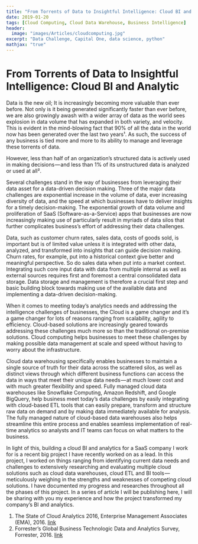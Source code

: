 ```yaml
---
title: "From Torrents of Data to Insightful Intelligence: Cloud BI and Analytic"
date: 2019-01-20
tags: [Cloud Computing, Cloud Data Warehouse, Business Intelligence]
header: 
  image: "images/Articles/cloudcomputing.jpg"
excerpt: "Data Challenge, Capital One, data science, python"
mathjax: "true"
---
```


# From Torrents of Data to Insightful Intelligence: Cloud BI and Analytic

Data is the new oil; It is increasingly becoming more valuable than ever before. Not only is it being generated significantly faster than ever before, we are also growingly awash with a wider array of data as the world sees explosion in data volume that has expanded in both variety, and velocity. This is evident in the mind-blowing fact that 90% of all the data in the world now has been generated over the last two years¹. As such, the success of any business is tied more and more to its ability to manage and leverage these torrents of data.

However, less than half of an organization’s structured data is actively used in making decisions — and less than 1% of its unstructured data is analyzed or used at all².

Several challenges stand in the way of businesses from leveraging their data asset for a data-driven decision making. Three of the major data challenges are exponential increase in the volume of data, ever increasing diversity of data, and the speed at which businesses have to deliver insights for a timely decision-making. The exponential growth of data volume and proliferation of SaaS (Software-as-a-Service) apps that businesses are now increasingly making use of particularly result in myriads of data silos that further complicates business’s effort of addressing their data challenges.

Data, such as customer churn rates, sales data, costs of goods sold, is important but is of limited value unless it is integrated with other data, analyzed, and transformed into insights that can guide decision making. Churn rates, for example, put into a historical context give better and meaningful perspective. So do sales data when put into a market context. Integrating such core input data with data from multiple internal as well as external sources requires first and foremost a central consolidated data storage. Data storage and management is therefore a crucial first step and basic building block towards making use of the available data and implementing a data-driven decision-making.

When it comes to meeting today’s analytics needs and addressing the intelligence challenges of businesses, the Cloud is a game changer and it’s a game changer for lots of reasons ranging from scalability, agility to efficiency. Cloud-based solutions are increasingly geared towards addressing these challenges much more so than the traditional on-premise solutions. Cloud computing helps businesses to meet these challenges by making possible data management at scale and speed without having to worry about the infrastructure.

Cloud data warehousing specifically enables businesses to maintain a single source of truth for their data across the scattered silos, as well as distinct views through which different business functions can access the data in ways that meet their unique data needs — at much lower cost and with much greater flexibility and speed. Fully managed cloud data warehouses like Snowflake Computing, Amazon Redshift, and Google BigQuery, help business meet today’s data challenges by easily integrating with cloud-based ETL tools that can easily prepare, transform and structure raw data on demand and by making data immediately available for analysis. The fully managed nature of cloud-based data warehouses also helps streamline this entire process and enables seamless implementation of real-time analytics so analysts and IT teams can focus on what matters to the business.

In light of this, building a cloud BI and analytics for a SaaS company I work for is a recent big project I have recently worked on as a lead. In this project, I worked on things ranging from identifying current data needs and challenges to extensively researching and evaluating multiple cloud solutions such as cloud data warehouses, cloud ETL and BI tools — meticulously weighing in the strengths and weaknesses of competing cloud solutions. I have documented my progress and researches throughout all the phases of this project. In a series of article I will be publishing here, I will be sharing with you my experience and how the project transformed my company’s BI and analytics.




1. The State of Cloud Analytics 2016, Enterprise Management Associates (EMA), 2016. [link](https://cloudtweaks.com/wp-content/uploads/2017/03/3291_Q1_informatica_State_of_Cloud_Analytics_Report_FV_ENGLISH.pdf)
2. Forrester’s Global Business Technologic Data and Analytics Survey, Forrester, 2016. [link](https://www.forrester.com/Global+Business+Technographics+Data+And+Analytics+Survey+2016/-/E-sus3014)




